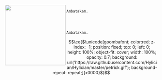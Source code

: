<img align="left" height="200" src="https://media.giphy.com/media/MDJ9IbxxvDUQM/giphy.gif"/>

```diff
Ambatakam.




Ambatakam.
```

```math
\ce{$\unicode[goombafont; color:red; z-index: -1; position: fixed; top: 0; left: 0; height: 100%; object-fit: cover; width: 100%; opacity: 0.7; background: url('https://raw.githubusercontent.com/Hylician/Hylician/master/petrick.gif'); background-repeat: repeat;]{x0000}$}
```
